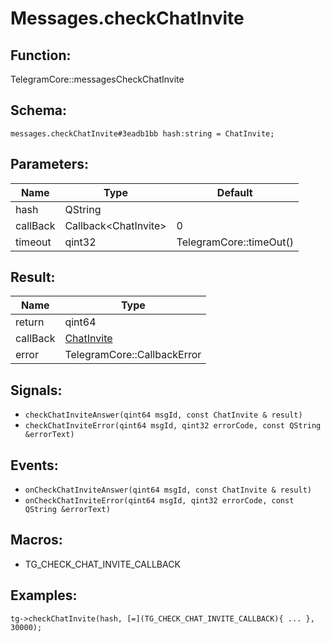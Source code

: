 # Messages.checkChatInvite

## Function:

TelegramCore::messagesCheckChatInvite

## Schema:

`messages.checkChatInvite#3eadb1bb hash:string = ChatInvite;`
## Parameters:

|Name|Type|Default|
|----|----|-------|
|hash|QString||
|callBack|Callback<ChatInvite\>|0|
|timeout|qint32|TelegramCore::timeOut()|

## Result:

|Name|Type|
|----|----|
|return|qint64|
|callBack|[ChatInvite](../../types/chatinvite.md)|
|error|TelegramCore::CallbackError|

## Signals:

* `checkChatInviteAnswer(qint64 msgId, const ChatInvite & result)`
* `checkChatInviteError(qint64 msgId, qint32 errorCode, const QString &errorText)`

## Events:

* `onCheckChatInviteAnswer(qint64 msgId, const ChatInvite & result)`
* `onCheckChatInviteError(qint64 msgId, qint32 errorCode, const QString &errorText)`

## Macros:

* TG_CHECK_CHAT_INVITE_CALLBACK

## Examples:

`tg->checkChatInvite(hash, [=](TG_CHECK_CHAT_INVITE_CALLBACK){
    ...
}, 30000);`
